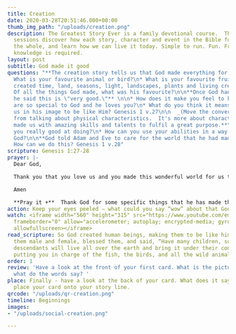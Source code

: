 ```yaml
---
title: Creation
date: 2020-03-28T20:51:46.000+00:00
thumb_img_path: "/uploads/creation.png"
description: The Greatest Story Ever is a family devotional course.  Through daily
  sessions discover how each story, character and event in the Bible forms part of
  the whole, and learn how we can live it today. Simple to run. Fun. Free. No prior
  knowledge is required.
layout: post
subtitle: God made it good
questions: "**The creation story tells us that God made everything for us to enjoy.**\n\n*
  What is your favourite animal or bird?\n* What is your favourite fruit or vegetable?\n\n**God
  created time, land, seasons, light, landscapes, plants and living creatures.**\n\n*
  Of all the things God made, what was his favourite?\n\n**Once God had made people
  he said this is \"very good.\"** \n\n* How does it make you feel to know that you
  are so special to God and he loves you?\n* What do you think it means that God made
  us in his image to be like Him? Genesis 1 v.27\n\n  _(Move the conversation away
  from talking about physical characteristics.  It's more about character and values.)_\n\n**God
  made us with amazing skills and talents to fulfil a great purpose.**\n\n* What are
  you really good at doing?\n* How can you use your abilities in a way that pleases
  God?\n\n**God told Adam and Eve to care for the world that he had made for them.**\n\n*
  How can we do this? Genesis 1 v.28"
scripture: Genesis 1:27-28
prayer: |-
  Dear God,

  Thank you that you love us and you made this wonderful world for us to enjoy. Help us to be like you. Help us to use our abilities to care for our world.

  Amen

  **Pray it +**  Thank God for some specific things that he has made that you enjoy.
action: Keep your eyes peeled – what could you say “wow” about that God has made?
watch: <iframe width="560" height="315" src="https://www.youtube.com/embed/ZZPfCWV81pE?enablejsapi=1&origin=http://www.thegreateststoryever.org\"
  frameborder="0" allow="accelerometer; autoplay; encrypted-media; gyroscope; picture-in-picture"
  allowfullscreen></iframe>
read_scripture: So God created human beings, making them to be like himself. He created
  them male and female, blessed them, and said, “Have many children, so that your
  descendants will live all over the earth and bring it under their control. I am
  putting you in charge of the fish, the birds, and all the wild animals."
order: 1
review: 'Have a look at the front of your first card. What is the picture about and
  what do the words say? '
place: Finally - have a look at the back of your card. What does it say? You can now
  place your card onto your story line.
qrcode: "/uploads/qr-creation.png"
timeline: Beginnings
images:
- "/uploads/social-creation.png"

---
```

